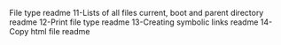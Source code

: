 File type readme
11-Lists of all files current, boot and parent directory readme
12-Print file type readme
13-Creating symbolic links readme
14-Copy html file readme
